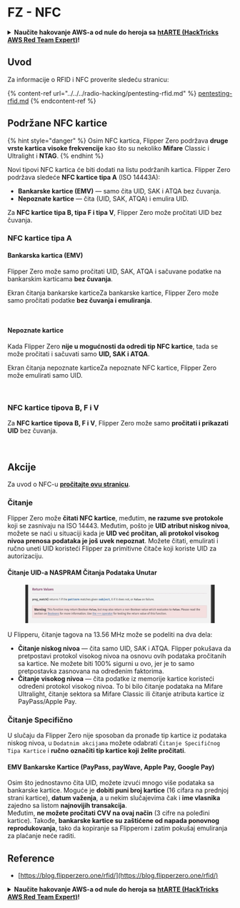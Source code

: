 # FZ - NFC

<details>

<summary><strong>Naučite hakovanje AWS-a od nule do heroja sa</strong> <a href="https://training.hacktricks.xyz/courses/arte"><strong>htARTE (HackTricks AWS Red Team Expert)</strong></a><strong>!</strong></summary>

* Da li radite u **kompaniji za kibernetičku bezbednost**? Želite li da vidite svoju **kompaniju reklamiranu na HackTricks**? ili želite da imate pristup **najnovijoj verziji PEASS-a ili preuzmete HackTricks u PDF formatu**? Proverite [**PLANOVE ZA PRIJAVU**](https://github.com/sponsors/carlospolop)!
* Otkrijte [**Porodicu PEASS**](https://opensea.io/collection/the-peass-family), našu kolekciju ekskluzivnih [**NFT-ova**](https://opensea.io/collection/the-peass-family)
* Nabavite [**zvanični PEASS & HackTricks swag**](https://peass.creator-spring.com)
* **Pridružite se** [**💬**](https://emojipedia.org/speech-balloon/) [**Discord grupi**](https://discord.gg/hRep4RUj7f) ili [**telegram grupi**](https://t.me/peass) ili me **pratite** na **Twitteru** 🐦[**@carlospolopm**](https://twitter.com/hacktricks_live)**.**
* **Podelite svoje hakovanje trikove slanjem PR-ova** [**hacktricks repou**](https://github.com/carlospolop/hacktricks) **i** [**hacktricks-cloud repou**](https://github.com/carlospolop/hacktricks-cloud).

</details>

## Uvod <a href="#9wrzi" id="9wrzi"></a>

Za informacije o RFID i NFC proverite sledeću stranicu:

{% content-ref url="../../../radio-hacking/pentesting-rfid.md" %}
[pentesting-rfid.md](../../../radio-hacking/pentesting-rfid.md)
{% endcontent-ref %}

## Podržane NFC kartice <a href="#9wrzi" id="9wrzi"></a>

{% hint style="danger" %}
Osim NFC kartica, Flipper Zero podržava **druge vrste kartica visoke frekvencije** kao što su nekoliko **Mifare** Classic i Ultralight i **NTAG**.
{% endhint %}

Novi tipovi NFC kartica će biti dodati na listu podržanih kartica. Flipper Zero podržava sledeće **NFC kartice tipa A** (ISO 14443A):

* ﻿**Bankarske kartice (EMV)** — samo čita UID, SAK i ATQA bez čuvanja.
* ﻿**Nepoznate kartice** — čita (UID, SAK, ATQA) i emulira UID.

Za **NFC kartice tipa B, tipa F i tipa V**, Flipper Zero može pročitati UID bez čuvanja.

### NFC kartice tipa A <a href="#uvusf" id="uvusf"></a>

#### Bankarska kartica (EMV) <a href="#kzmrp" id="kzmrp"></a>

Flipper Zero može samo pročitati UID, SAK, ATQA i sačuvane podatke na bankarskim karticama **bez čuvanja**.

Ekran čitanja bankarske karticeZa bankarske kartice, Flipper Zero može samo pročitati podatke **bez čuvanja i emuliranja**.

<figure><img src="https://cdn.flipperzero.one/Monosnap_Miro_2022-08-17_12-26-31.png?auto=format&#x26;ixlib=react-9.1.1&#x26;h=916&#x26;w=2662" alt=""><figcaption></figcaption></figure>

#### Nepoznate kartice <a href="#37eo8" id="37eo8"></a>

Kada Flipper Zero **nije u mogućnosti da odredi tip NFC kartice**, tada se može pročitati i sačuvati samo **UID, SAK i ATQA**.

Ekran čitanja nepoznate karticeZa nepoznate NFC kartice, Flipper Zero može emulirati samo UID.

<figure><img src="https://cdn.flipperzero.one/Monosnap_Miro_2022-08-17_12-27-53.png?auto=format&#x26;ixlib=react-9.1.1&#x26;h=932&#x26;w=2634" alt=""><figcaption></figcaption></figure>

### NFC kartice tipova B, F i V <a href="#wyg51" id="wyg51"></a>

Za **NFC kartice tipova B, F i V**, Flipper Zero može samo **pročitati i prikazati UID** bez čuvanja.

<figure><img src="https://archbee.imgix.net/3StCFqarJkJQZV-7N79yY/zBU55Fyj50TFO4U7S-OXH_screenshot-2022-08-12-at-182540.png?auto=format&#x26;ixlib=react-9.1.1&#x26;h=1080&#x26;w=2704" alt=""><figcaption></figcaption></figure>

## Akcije

Za uvod o NFC-u [**pročitajte ovu stranicu**](../../../radio-hacking/pentesting-rfid.md#high-frequency-rfid-tags-13.56-mhz).

### Čitanje

Flipper Zero može **čitati NFC kartice**, međutim, **ne razume sve protokole** koji se zasnivaju na ISO 14443. Međutim, pošto je **UID atribut niskog nivoa**, možete se naći u situaciji kada je **UID već pročitan, ali protokol visokog nivoa prenosa podataka je još uvek nepoznat**. Možete čitati, emulirati i ručno uneti UID koristeći Flipper za primitivne čitače koji koriste UID za autorizaciju.

#### Čitanje UID-a NASPRAM Čitanja Podataka Unutar <a href="#reading-the-uid-vs-reading-the-data-inside" id="reading-the-uid-vs-reading-the-data-inside"></a>

<figure><img src="../../../.gitbook/assets/image (26).png" alt=""><figcaption></figcaption></figure>

U Flipperu, čitanje tagova na 13.56 MHz može se podeliti na dva dela:

* **Čitanje niskog nivoa** — čita samo UID, SAK i ATQA. Flipper pokušava da pretpostavi protokol visokog nivoa na osnovu ovih podataka pročitanih sa kartice. Ne možete biti 100% sigurni u ovo, jer je to samo pretpostavka zasnovana na određenim faktorima.
* **Čitanje visokog nivoa** — čita podatke iz memorije kartice koristeći određeni protokol visokog nivoa. To bi bilo čitanje podataka na Mifare Ultralight, čitanje sektora sa Mifare Classic ili čitanje atributa kartice iz PayPass/Apple Pay.

### Čitanje Specifično

U slučaju da Flipper Zero nije sposoban da pronađe tip kartice iz podataka niskog nivoa, u `Dodatnim akcijama` možete odabrati `Čitanje Specifičnog Tipa Kartice` i **ručno** **označiti tip kartice koji želite pročitati**.

#### EMV Bankarske Kartice (PayPass, payWave, Apple Pay, Google Pay) <a href="#emv-bank-cards-paypass-paywave-apple-pay-google-pay" id="emv-bank-cards-paypass-paywave-apple-pay-google-pay"></a>

Osim što jednostavno čita UID, možete izvući mnogo više podataka sa bankarske kartice. Moguće je **dobiti puni broj kartice** (16 cifara na prednjoj strani kartice), **datum važenja**, a u nekim slučajevima čak i **ime vlasnika** zajedno sa listom **najnovijih transakcija**.\
Međutim, **ne možete pročitati CVV na ovaj način** (3 cifre na poleđini kartice). Takođe, **bankarske kartice su zaštićene od napada ponovnog reprodukovanja**, tako da kopiranje sa Flipperom i zatim pokušaj emuliranja za plaćanje neće raditi.
## Reference

* [https://blog.flipperzero.one/rfid/](https://blog.flipperzero.one/rfid/)

<details>

<summary><strong>Naučite hakovanje AWS-a od nule do heroja sa</strong> <a href="https://training.hacktricks.xyz/courses/arte"><strong>htARTE (HackTricks AWS Red Team Expert)</strong></a><strong>!</strong></summary>

* Da li radite u **kompaniji za kibernetičku bezbednost**? Želite li da vidite svoju **kompaniju reklamiranu na HackTricks**? ili želite pristupiti **najnovijoj verziji PEASS-a ili preuzeti HackTricks u PDF formatu**? Proverite [**PLANOVE ZA PRIJAVU**](https://github.com/sponsors/carlospolop)!
* Otkrijte [**Porodicu PEASS**](https://opensea.io/collection/the-peass-family), našu kolekciju ekskluzivnih [**NFT-ova**](https://opensea.io/collection/the-peass-family)
* Nabavite [**zvanični PEASS & HackTricks swag**](https://peass.creator-spring.com)
* **Pridružite se** [**💬**](https://emojipedia.org/speech-balloon/) [**Discord grupi**](https://discord.gg/hRep4RUj7f) ili **telegram grupi** ili me **pratite** na **Twitteru** 🐦[**@carlospolopm**](https://twitter.com/hacktricks_live)**.**
* **Podelite svoje hakovanje trikove slanjem PR-ova** [**hacktricks repozitorijumu**](https://github.com/carlospolop/hacktricks) **i** [**hacktricks-cloud repozitorijumu**](https://github.com/carlospolop/hacktricks-cloud).

</details>
